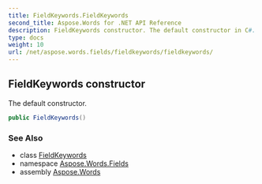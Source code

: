 ```yaml
---
title: FieldKeywords.FieldKeywords
second_title: Aspose.Words for .NET API Reference
description: FieldKeywords constructor. The default constructor in C#.
type: docs
weight: 10
url: /net/aspose.words.fields/fieldkeywords/fieldkeywords/
---
```

## FieldKeywords constructor

The default constructor.

```csharp
public FieldKeywords()
```

### See Also

* class [FieldKeywords](../)
* namespace [Aspose.Words.Fields](../../fieldkeywords/)
* assembly [Aspose.Words](../../../)
